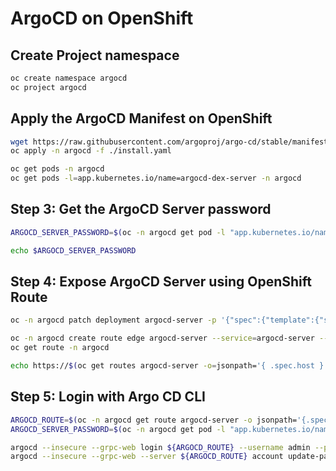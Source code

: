 # ArgoCD on OpenShift

## Create Project namespace

```bash
oc create namespace argocd
oc project argocd
```

## Apply the ArgoCD Manifest on OpenShift

```bash
wget https://raw.githubusercontent.com/argoproj/argo-cd/stable/manifests/install.yaml
oc apply -n argocd -f ./install.yaml

oc get pods -n argocd
oc get pods -l=app.kubernetes.io/name=argocd-dex-server -n argocd
```

## Step 3: Get the ArgoCD Server password

```bash
ARGOCD_SERVER_PASSWORD=$(oc -n argocd get pod -l "app.kubernetes.io/name=argocd-server" -o jsonpath='{.items[*].metadata.name}')

echo $ARGOCD_SERVER_PASSWORD
```

## Step 4: Expose ArgoCD Server using OpenShift Route

```bash
oc -n argocd patch deployment argocd-server -p '{"spec":{"template":{"spec":{"$setElementOrder/containers":[{"name":"argocd-server"}],"containers":[{"command":["argocd-server","--insecure","--staticassets","/shared/app"],"name":"argocd-server"}]}}}}'

oc -n argocd create route edge argocd-server --service=argocd-server --port=http --insecure-policy=Redirect
oc get route -n argocd

echo https://$(oc get routes argocd-server -o=jsonpath='{ .spec.host }')
```

## Step 5: Login with Argo CD CLI

```bash
ARGOCD_ROUTE=$(oc -n argocd get route argocd-server -o jsonpath='{.spec.host}')
ARGOCD_SERVER_PASSWORD=$(oc -n argocd get pod -l "app.kubernetes.io/name=argocd-server" -o jsonpath='{.items[*].metadata.name}')

argocd --insecure --grpc-web login ${ARGOCD_ROUTE} --username admin --password ${ARGOCD_SERVER_PASSWORD}
argocd --insecure --grpc-web --server ${ARGOCD_ROUTE} account update-password --current-password ${ARGOCD_SERVER_PASSWORD} --new-password Str0ngP@ssw0rd!
```

